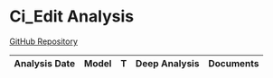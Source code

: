 # Ci_Edit Analysis

[GitHub Repository](https://github.com/google/ci_edit)

| Analysis Date | Model | T | Deep Analysis | Documents |
|---------------|-------|---|:-------------:|-----------|